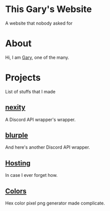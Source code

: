 # This Gary's Website

A website that nobody asked for

# About

Hi, I am [Gary](https://thisgary.github.io/thisgary), one of the many.

# Projects

List of stuffs that I made

## [nexity](nexity)

A Discord API wrapper's wrapper.

## [blurple](blurple)

And here's another Discord API wrapper.

## [Hosting](hosting)

In case I ever forget how.

## [Colors](colors)

Hex color pixel png generator made complicate.

<!--
## [3n + 1](tnpo)

Blame [that person](https://github.com/nexitysecond) for this rabbit hole.
-->
